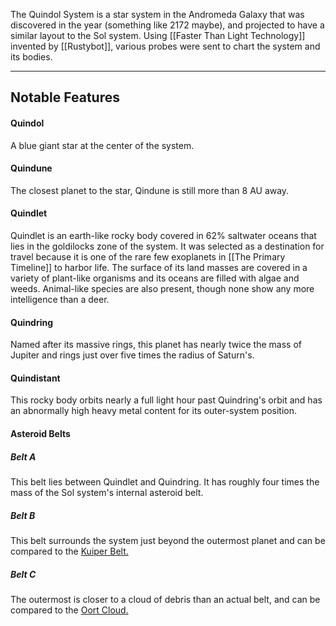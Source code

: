 The Quindol System is a star system in the Andromeda Galaxy that was discovered in the year (something like 2172 maybe), and projected to have a similar layout to the Sol system. Using [[Faster Than Light Technology]] invented by [[Rustybot]], various probes were sent to chart the system and its bodies.

---
## Notable Features

#### Quindol
A blue giant star at the center of the system. 

#### Quindune
The closest planet to the star, Qindune is still more than 8 AU away.

#### Quindlet
Quindlet is an earth-like rocky body covered in 62% saltwater oceans that lies in the goldilocks zone of the system. It was selected as a destination for travel because it is one of the rare few exoplanets in [[The Primary Timeline]] to harbor life. The surface of its land masses are covered in a variety of plant-like organisms and its oceans are filled with algae and weeds. Animal-like species are also present, though none show any more intelligence than a deer.

#### Quindring
Named after its massive rings, this planet has nearly twice the mass of Jupiter and rings just over five times the radius of Saturn's.

#### Quindistant
This rocky body orbits nearly a full light hour past Quindring's orbit and has an abnormally high heavy metal content for its outer-system position.
#### Asteroid Belts

##### Belt A
This belt lies between Quindlet and Quindring. It has roughly four times the mass of the Sol system's internal asteroid belt.
##### Belt B
This belt surrounds the system just beyond the outermost planet and can be compared to the [Kuiper Belt.](https://science.nasa.gov/solar-system/kuiper-belt/)
##### Belt C
The outermost is closer to a cloud of debris than an actual belt, and can be compared to the [Oort Cloud.](https://science.nasa.gov/solar-system/oort-cloud/facts/)